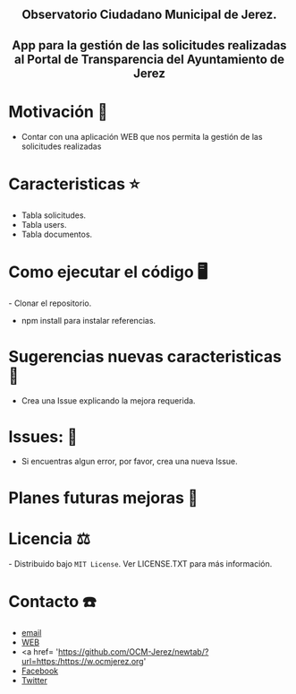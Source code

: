 <h2 align='center'> Observatorio Ciudadano Municipal de Jerez. </h2>
<h2 align='center'> App para la gestión de las solicitudes realizadas al Portal de Transparencia del Ayuntamiento de Jerez </h2>

# Motivación 💪
<ul>
  <li>Contar con una aplicación WEB que nos permita la gestión de las solicitudes realizadas</li>
  </li>
 </ul>

# Caracteristicas ⭐

<ul>
  <li>Tabla solicitudes.</li>
   <li>Tabla users.</li>
   <li>Tabla documentos.</li>
  </li>
 </ul>

# Como ejecutar el código 🖥
️- Clonar el repositorio.
- npm install para instalar referencias.


# Sugerencias nuevas caracteristicas 💎
- Crea una Issue explicando la mejora requerida.

# Issues: 🐛
- Si encuentras algun error, por favor, crea una nueva Issue.

# Planes futuras mejoras 📆



# Licencia ⚖
️- Distribuido bajo ```MIT License```. Ver LICENSE.TXT para más información.

# Contacto ☎️
- <a href= 'mailto:info@ocmjerez.org'> email </a>
- <a href= 'https://w.ocmjerez.org' target="_blank"> WEB </a>
- <a href= 'https://github.com/OCM-Jerez/newtab/?url=https:/https://w.ocmjerez.org'
- <a href= 'https://www.facebook.com/OcmJerez/'> Facebook </a>
- <a href= 'https://twitter.com/ocmjerez'> Twitter </a>



